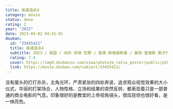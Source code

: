 ```yaml
---
title: 疾速追杀4
category: movie
status: done
rating: 2
year: "2023"
date: 2023-04-02 04:41:01
douban:
  id: "33455421"
  title: 疾速追杀4
  subtitle: 2023 / 美国 / 动作 惊悚 犯罪 / 查德·斯塔赫斯基 / 基努·里维斯 甄子丹
  rating: 7.4
  cover: https://img9.doubanio.com/view/photo/m_ratio_poster/public/p2884692335.jpg
  link: https://movie.douban.com/subject/33455421/
---
```


没有厘头的打打杀杀，主角光环，严肃紧张的四处奔波，追求观众视觉效果的大小仪式，华丽的打架场合，人物性格、立场和结果的突然反转，都表现着只是一部普通的商业电影的气息。印象很好的是教堂的上帝视角镜头，很炫技但也很好看，是一抹亮色。

